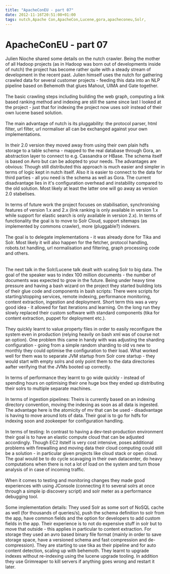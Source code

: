 ```yaml
---
title: "ApacheConEU - part 07"
date: 2012-11-16T20:51:08+01:00
tags: nutch,Apache Con,ApacheCon,Lucene,gora,apacheconeu,Solr,
---
```


# ApacheConEU - part 07


Julien Nioche shared some details on the nutch crawler. Being the mother of all Hadoop projects (as in Hadoop was born 
out of developments inside of nutch) the project has become rather quite with a steady stream of development in the 
recent past. Julien himself uses the nutch for gathering crawled data for several customer projects - feeding this data 
into an NLP pipeline based on Behemoth that glues Mahout, UIMA and Gate together.<br><br>The basic crawling steps 
including building the web graph, computing a link based ranking method and indexing are still the same since last I 
looked at the project - just that for indexing the project now uses solr instead of their own lucene based 
solution.<br><br>The main advantage of nutch is its pluggability: the protocol parser, html filter, url filter, url 
normaliser all can be exchanged against your own implementations.<br><br>In their 2.0 version they moved away from 
using their own plain hdfs storage to a table schema - mapped to the real database through Gora, an abstraction layer 
to connect to e.g. Cassandra or HBase. The schema itself is based on Avro but can be adopted to your needs. The 
advantages are obvious: Though still distributed this approach is much easier and simpler in terms of logic kept in 
nutch itself. Also it is easier to connect to the data for third parties - all you need is the schema as well as Gora. 
The current disadvantage lies in it's configuration overhead and instability compared to the old solution. Most likely 
at least the latter one will go away as version 2.0 stabelises.<br><br>In terms of future work the project focuses on 
stabilisation, synchronising features of version 1.x and 2.x (link ranking is only available in version 1.x while 
support for elastic search is only available in version 2.x). In terms of functionality the goal is to move to Solr 
Cloud, support sitemaps (as implemented by commons crawler), more (pluggable?) indexers.<br><br>The goal is to delegate 
implementations - it was already done for Tika and Solr. Most likely it will also happen for the fetcher, protocol 
handling, robots.txt handling, url normalisation and filtering, graph processing code and others.<br><br><br>The next 
talk in the Solr/Lucene talk dealt with scaling Solr to big data. The goal of the speaker was to index 100 million 
documents - the number of documents was expected to grow in the future. Being under heavy time pressure and having a 
bash wizard on the project they started building lots of their glue code and components in bash scripts: There were 
scripts for starting/stopping services, remote indexing, performance monitoring, content extraction, ingestion and 
deployment. Short term this was a very good idea - it allowed for fast iterations and learning. On the long run they 
slowly replaced their custom software with standard components (tika for content extraction, puppet for deployment 
etc.).<br><br>They quickly learnt to value property files in order to easily reconfigure the system even in production 
(relying heavily on bash xml was of course not an option). One problem this came in handy with was adjusting the 
sharding configuration - going from a simple random sharding to old vs new to  monthly they could optimise the 
configuration to their load. What worked well for them was to separate JVM startup from Solr core startup - they would 
start with empty solrs and only point them to the data directories aafter verifying that the JVMs booted up 
correctly.<br><br>In terms of performance they learnt to go wide quickly - instead of spending hours on optimising 
their one huge box they ended up distributing their solrs to multiple separate machines.<br><br>In terms of ingestion 
pipelines: Theirs is currently based on an indexing directory convention, moving the indexing as soon as all data is 
ingested. The advantage here is the atomicity of mv that can be used - disadvantage is having to move around lots of 
data. Their goal is to go for hdfs for indexing soon and zookeeper for configuration handling.<br><br>In terms of 
testing: In contrast to having a dev-test-production environment their goal is to have an elastic compute cloud that 
can be adjusted accordingly. Though EC2 itstelf is very cost intensive, poses additional problems with firewalling and 
moving data their cloud computing could still be a solution - in particular given projects like cloud stack or open 
cloud. The goal would be to do cycle scavaging in their own datacenter, do heavy computations when there is not a lot 
of load on the system and turn those analysis of in case of incoming traffic.<br><br>When it comes to testing and 
monitoring changes they made good experiences with using JConsole (connecting it to several solrs at once through a 
simple ip discovery script) and solr meter as a performance debugging tool.<br><br>Some implementation details: They 
used Solr as some sort of NoSQL cache as well (for thousands of queries/s), push the schema definition to solr from the 
app, have common fields and the option for developers to add custom fields in the app. Their experience is to not do 
expensive stuff in solr but to move that outside - this applies in particular to content extraction. For storage they 
used an avro based binary file format (mainly in order to save storage space, have a versioned schema and fast 
compression and de-compression). They are starting to use tika as their pipeline and for auto content detection, 
scaling up with behemoth. They learnt to upgrade indexes without re-indexing using the lucene upgrade tooling. In 
addition they use Grimreaper to kill servers if anything goes wrong and restart it later.
